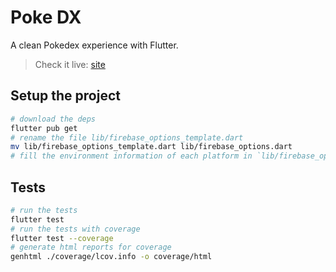 # Poke DX

A clean Pokedex experience with Flutter.

> Check it live: [site]

## Setup the project

```sh
# download the deps
flutter pub get
# rename the file lib/firebase_options_template.dart
mv lib/firebase_options_template.dart lib/firebase_options.dart
# fill the environment information of each platform in `lib/firebase_options.dart` with your own firebase project options
```

## Tests

```sh
# run the tests
flutter test
# run the tests with coverage
flutter test --coverage
# generate html reports for coverage
genhtml ./coverage/lcov.info -o coverage/html
```

[site]: https://poke-dx.web.app/
